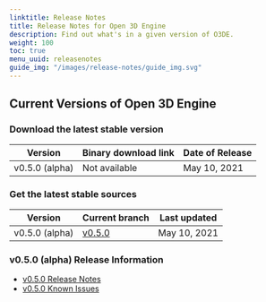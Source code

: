 ```yaml
---
linktitle: Release Notes
title: Release Notes for Open 3D Engine
description: Find out what's in a given version of O3DE.
weight: 100
toc: true
menu_uuid: releasenotes
guide_img: "/images/release-notes/guide_img.svg"
---
```


## Current Versions of Open 3D Engine

### Download the latest stable version

| Version      | Binary download link          |  Date of Release   |
|--------------|-------------------------------|--------------------|
| v0.5.0 (alpha) | Not available                 |  May 10, 2021      |

### Get the latest stable sources

| Version         | Current branch                   |  Last updated      |
|-----------------|----------------------------------|--------------------|
| v0.5.0 (alpha) | [v0.5.0](https://github.com/aws-lumberyard/o3de/tree/0.5) |  May 10, 2021      |

### v0.5.0 (alpha) Release Information

* [v0.5.0 Release Notes](archive/v0-5-0-release-notes)
* [v0.5.0 Known Issues](archive/v0-5-0-known-issues)
